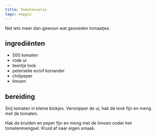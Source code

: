 ```yaml
---
title: Tomatensalsa
tags: veggie
---
```


Net iets meer dan gewoon wat gesneden tomaatjes.

## ingrediënten

* 500 tomaten
* rode ui
* teentje look
* peterselie en/of koriander
* chilipeper
* limoen

## bereiding

Snij tomaten in kleine blokjes. Versnipper de ui, hak de look fijn en meng met de tomaten.

Hak de kruiden en peper fijn en meng met de limoen onder het tomatenmengsel. Kruid af naar eigen smaak.
